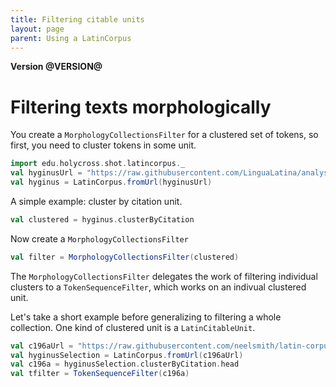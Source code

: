 ```yaml
---
title: Filtering citable units
layout: page
parent: Using a LatinCorpus
---
```


**Version @VERSION@**

# Filtering texts morphologically

You create a `MorphologyCollectionsFilter` for a clustered set of tokens, so first, you need to cluster tokens in some unit.

```scala mdoc:invisible
import edu.holycross.shot.latincorpus._
val hyginusUrl = "https://raw.githubusercontent.com/LinguaLatina/analysis/master/data/hyginus/hyginus-latc.cex"
val hyginus = LatinCorpus.fromUrl(hyginusUrl)
```

A simple example:  cluster by citation  unit.

```scala mdoc:silent
val clustered = hyginus.clusterByCitation
```

Now create a `MorphologyCollectionsFilter`

```scala mdoc:silent
val filter = MorphologyCollectionsFilter(clustered)
```

The `MorphologyCollectionsFilter` delegates the work of filtering individual clusters to a `TokenSequenceFilter`, which works on an indivual clustered unit.


Let's take a short example before generalizing to filtering a whole collection.  One kind of clustered unit is a `LatinCitableUnit`.

```scala mdoc:silent
val c196aUrl = "https://raw.githubusercontent.com/neelsmith/latin-corpus/master/jvm/src/test/resources/sect196a.cex"
val hyginusSelection = LatinCorpus.fromUrl(c196aUrl)
val c196a = hyginusSelection.clusterByCitation.head
val tfilter = TokenSequenceFilter(c196a)
```
